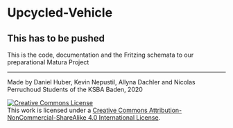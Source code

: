 # Upcycled-Vehicle
This has to be pushed
---
This is the code, documentation and the Fritzing schemata to our preparational Matura Project

---
Made by Daniel Huber, Kevin Nepustil, Allyna Dachler and Nicolas Perruchoud
Students of the KSBA Baden, 2020

<a rel="license" href="http://creativecommons.org/licenses/by-nc-sa/4.0/"><img alt="Creative Commons License" style="border-width:0" src="https://i.creativecommons.org/l/by-nc-sa/4.0/88x31.png" /></a><br />This work is licensed under a <a rel="license" href="http://creativecommons.org/licenses/by-nc-sa/4.0/">Creative Commons Attribution-NonCommercial-ShareAlike 4.0 International License</a>.
